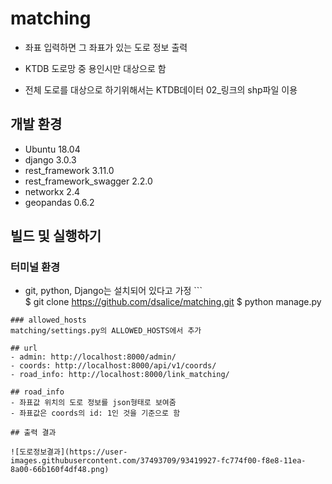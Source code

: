 # matching
- 좌표 입력하면 그 좌표가 있는 도로 정보 출력

- KTDB 도로망 중 용인시만 대상으로 함 
- 전체 도로를 대상으로 하기위해서는 KTDB데이터 02_링크의 shp파일 이용 

## 개발 환경
- Ubuntu 18.04
- django 3.0.3
- rest_framework 3.11.0
- rest_framework_swagger 2.2.0
- networkx 2.4
- geopandas 0.6.2

## 빌드 및 실행하기    
### 터미널 환경    
   * git, python, Django는 설치되어 있다고 가정
    ```  
  $ git clone https://github.com/dsalice/matching.git
  $ python manage.py
   ```  
### allowed_hosts    
matching/settings.py의 ALLOWED_HOSTS에서 추가

## url
- admin: http://localhost:8000/admin/
- coords: http://localhost:8000/api/v1/coords/
- road_info: http://localhost:8000/link_matching/

## road_info
- 좌표값 위치의 도로 정보를 json형태로 보여줌
- 좌표값은 coords의 id: 1인 것을 기준으로 함

## 출력 결과

![도로정보결과](https://user-images.githubusercontent.com/37493709/93419927-fc774f00-f8e8-11ea-8a00-66b160f4df48.png)
